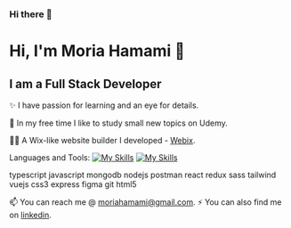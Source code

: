 ### Hi there 👋

<!--
**MoriaHamami/MoriaHamami** is a ✨ _special_ ✨ repository because its `README.md` (this file) appears on your GitHub profile.

Here are some ideas to get you started:

- 🔭 I’m currently working on ...
- 🌱 I’m currently learning ...
- 👯 I’m looking to collaborate on ...
- 🤔 I’m looking for help with ...
- 💬 Ask me about ...
- 📫 How to reach me: ...
- 😄 Pronouns: ...
- ⚡ Fun fact: ...
-->

# Hi, I'm Moria Hamami 👋
## I am a Full Stack Developer

✨ I have passion for learning and an eye for details.

🔭 In my free time I like to study small new topics on Udemy.

👨‍💻 A Wix-like website builder I developed - [Webix](https://webix.onrender.com/).

Languages and Tools:
[![My Skills](https://skillicons.dev/icons?i=java&theme=light)](https://skillicons.dev)
[![My Skills](https://skillicons.dev/icons?i=html&theme=light)](https://skillicons.dev)

typescript javascript mongodb nodejs postman react redux sass tailwind vuejs css3 express figma git html5

📫 You can reach me @ [moriahamami@gmail.com](moriahamami@gmail.com).
⚡ You can also find me on [linkedin](https://www.linkedin.com/in/moriahamami/).

